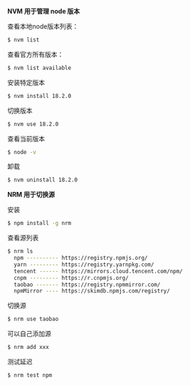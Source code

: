 **NVM 用于管理 node 版本**

查看本地node版本列表：

```bash
$ nvm list
```

查看官方所有版本：

```bash
$ nvm list available
```

安装特定版本

```bash
$ nvm install 18.2.0
```

切换版本

```bash
$ nvm use 18.2.0
```

查看当前版本

```bash
$ node -v
```



卸载

```bash
$ nvm uninstall 18.2.0
```





**NRM 用于切换源**

安装

```bash
$ npm install -g nrm
```

查看源列表

```bash
$ nrm ls
  npm ---------- https://registry.npmjs.org/
  yarn --------- https://registry.yarnpkg.com/
  tencent ------ https://mirrors.cloud.tencent.com/npm/
  cnpm --------- https://r.cnpmjs.org/
  taobao ------- https://registry.npmmirror.com/
  npmMirror ---- https://skimdb.npmjs.com/registry/
```

切换源

```bash
$ nrm use taobao
```

可以自己添加源

```bash
$ nrm add xxx
```

测试延迟

```bash
$ nrm test npm
```



 